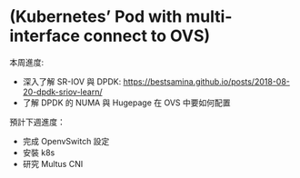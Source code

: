 # (Kubernetes’ Pod with multi-interface connect to OVS)

本周進度:

- 深入了解 SR-IOV 與 DPDK: https://bestsamina.github.io/posts/2018-08-20-dpdk-sriov-learn/
- 了解 DPDK 的 NUMA 與 Hugepage 在 OVS 中要如何配置

預計下週進度：

- 完成 OpenvSwitch 設定
- 安裝 k8s
- 研究 Multus CNI

